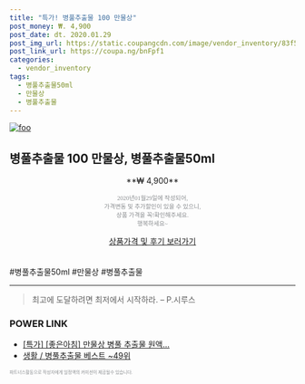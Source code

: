 ```yaml
--- 
title: "특가! 병풀추출물 100 만물상" 
post_money: ₩. 4,900 
post_date: dt. 2020.01.29 
post_img_url: https://static.coupangcdn.com/image/vendor_inventory/83f5/bf239e1177b01c570758c0cff4032525b47d8561849aa3d07a8ed729846a.jpg 
post_link_url: https://coupa.ng/bnFpf1 
categories: 
  - vendor_inventory 
tags: 
  - 병풀추출물50ml 
  - 만물상 
  - 병풀추출물 
--- 
```

[![foo](https://static.coupangcdn.com/image/vendor_inventory/83f5/bf239e1177b01c570758c0cff4032525b47d8561849aa3d07a8ed729846a.jpg)](https://coupa.ng/bnFpf1) 

## 병풀추출물 100 만물상, 병풀추출물50ml 
<p style="text-align: center;">**₩ 4,900**</p> 
<p style="text-align: center;"><span style="color: #898c8f; font-family: Georgia,Times,serif; font-size: 0.75em;">2020년01월29일에 작성되어, <br>가격변동 및 추가할인이 있을 수 있으니,<br> 상품 가격을 꼭!확인해주세요.<br>행복하세요~</span> 
</p>	 
<div markdown="0" style="text-align: center;"><a href="https://coupa.ng/bnFpf1" class="btn btn--success">상품가격 및 후기 보러가기</a></div> 
<br><br> 
  #병풀추출물50ml #만물상 #병풀추출물 
<hr> 

> 최고에 도달하려면 최저에서 시작하라. – P.시루스 


### POWER LINK

* <a href="https://blog.naver.com/an0733/221789576553" target="_blank">[특가] [좋은아침] 만물상 병풀 추출물 원액...</a>
* <a href="https://blog.naver.com/santokki14/221789173392" target="_blank">생활 / 병풀추출물 베스트 ~49위</a>

<span style="color: #898c8f; font-family: Georgia,Times,serif; font-size: 0.55em;">파트너스활동으로 작성자에게 일정액의 커미션이 제공될수 있습니다.</span> 
